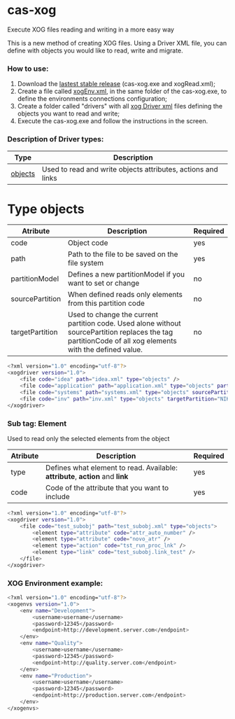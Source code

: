 # cas-xog
Execute XOG files reading and writing in a more easy way

This is a new method of creating XOG files. Using a Driver XML file, you can define with objects you would like to read, write and migrate.


### How to use:

1. Download the [lastest stable release](https://github.com/andreluzz/cas-xog/releases/latest) (cas-xog.exe and xogRead.xml);
2. Create a file called [xogEnv.xml](#xog-environment-example), in the same folder of the cas-xog.exe, to define the environments connections configuration;
3. Create a folder called "drivers" with all [xog Driver xml](#xog-driver-example) files defining the objects you want to read and write;
4. Execute the cas-xog.exe and follow the instructions in the screen.

### Description of Driver types: 

| Type | Description |
| ------ | ------ |
| [objects](#type-objects) | Used to read and write objects attributes, actions and links  |


# Type objects

| Atribute | Description | Required |
| ------ | ------ | ------ |
| code | Object code | yes | 
| path | Path to the file to be saved on the file system | yes | 
| partitionModel | Defines a new partitionModel if you want to set or change | no |
| sourcePartition | When defined reads only elements from this partition code | no |
| targetPartition | Used to change the current partition code. Used alone without sourcePartition replaces the tag partitionCode of all xog elements with the defined value. | no |

```sh
<?xml version="1.0" encoding="utf-8"?>
<xogdriver version="1.0">
    <file code="idea" path="idea.xml" type="objects" />
    <file code="application" path="application.xml" type="objects" partitionModel="new-corp" />
    <file code="systems" path="systems.xml" type="objects" sourcePartition="partition10" targetPartition="NIKU.ROOT" />
    <file code="inv" path="inv.xml" type="objects" targetPartition="NIKU.ROOT" />
</xogdriver>
```

### Sub tag: Element
Used to read only the selected elements from the object

| Atribute | Description | Required |
| ------ | ------ | ------ |
| type | Defines what element to read. Available: **attribute**, **action** and **link** | yes | 
| code | Code of the attribute that you want to include | yes | 

```sh
<?xml version="1.0" encoding="utf-8"?>
<xogdriver version="1.0">
    <file code="test_subobj" path="test_subobj.xml" type="objects">
        <element type="attribute" code="attr_auto_number" />
        <element type="attribute" code="novo_atr" />
        <element type="action" code="tst_run_proc_lnk" />
        <element type="link" code="test_subobj.link_test" />
    </file>
</xogdriver>
```


### XOG Environment example:

```sh
<?xml version="1.0" encoding="utf-8"?>
<xogenvs version="1.0">
    <env name="Development">
        <username>username</username>
        <password>12345</password>
        <endpoint>http://development.server.com</endpoint>
    </env>
    <env name="Quality">
        <username>username</username>
        <password>12345</password>
        <endpoint>http://quality.server.com</endpoint>
    </env>
    <env name="Production">
        <username>username</username>
        <password>12345</password>
        <endpoint>http://production.server.com</endpoint>
    </env>
</xogenvs>
```
